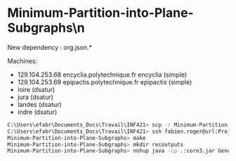 # Minimum-Partition-into-Plane-Subgraphs\n

New dependency : org.json.\*

Machines:

* 129.104.253.68 encyclia.polytechnique.fr encyclia (simple)
* 129.104.253.69 epipactis.polytechnique.fr epipactis (simple)
* loire (dsatur)
* jura (dsatur)
* landes (dsatur)
* indre (dsatur)

```bash
C:\Users\efabr\Documents_Docs\Travail\INF421> scp -r Minimum-Partition-into-Plane-Subgraphs fabien.roger@url:Project
C:\Users\efabr\Documents_Docs\Travail\INF421> ssh fabien.roger@url:Project
Minimum-Partition-into-Plane-Subgraphs> make
Minimum-Partition-into-Plane-Subgraphs> mkdir recoutputs
Minimum-Partition-into-Plane-Subgraphs> nohup java -cp .:core3.jar GenerateAllOuputs rec rec&
```
